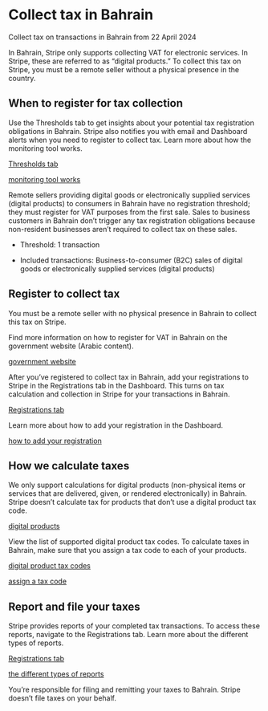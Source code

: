 # Collect tax in Bahrain

Collect tax on transactions in Bahrain from 22 April 2024

In Bahrain, Stripe only supports collecting VAT for electronic services. In Stripe, these are referred to as “digital products.” To collect this tax on Stripe, you must be a remote seller without a physical presence in the country.

## When to register for tax collection

Use the Thresholds tab to get insights about your potential tax registration obligations in Bahrain. Stripe also notifies you with email and Dashboard alerts when you need to register to collect tax. Learn more about how the monitoring tool works.

[Thresholds tab](https://dashboard.stripe.com/tax/thresholds)

[monitoring tool works](/tax/monitoring)

Remote sellers providing digital goods or electronically supplied services (digital products) to consumers in Bahrain have no registration threshold; they must register for VAT purposes from the first sale. Sales to business customers in Bahrain don’t trigger any tax registration obligations because non-resident businesses aren’t required to collect tax on these sales.

- Threshold: 1 transaction

- Included transactions: Business-to-consumer (B2C) sales of digital goods or electronically supplied services (digital products)

## Register to collect tax

You must be a remote seller with no physical presence in Bahrain to collect this tax on Stripe.

Find more information on how to register for VAT in Bahrain on the government website (Arabic content).

[government website](https://www.nbr.gov.bh/vat_registration)

After you’ve registered to collect tax in Bahrain, add your registrations to Stripe in the Registrations tab in the Dashboard. This turns on tax calculation and collection in Stripe for your transactions in Bahrain.

[Registrations tab](https://dashboard.stripe.com/tax/registrations?location=bh)

Learn more about how to add your registration in the Dashboard.

[how to add your registration](/tax/registering#track-your-registrations-in-the-tax-dashboard)

## How we calculate taxes

We only support calculations for digital products (non-physical items or services that are delivered, given, or rendered electronically) in Bahrain. Stripe doesn’t calculate tax for products that don’t use a digital product tax code.

[digital products](/tax/tax-codes?type=digital)

View the list of supported digital product tax codes. To calculate taxes in Bahrain, make sure that you assign a tax code to each of your products.

[digital product tax codes](/tax/tax-codes?type=digital)

[assign a tax code](/tax/products-prices-tax-codes-tax-behavior#tax-code-on-product)

## Report and file your taxes

Stripe provides reports of your completed tax transactions. To access these reports, navigate to the Registrations tab. Learn more about the different types of reports.

[Registrations tab](https://dashboard.stripe.com/tax/registrations)

[the different types of reports](/tax/reports)

You’re responsible for filing and remitting your taxes to Bahrain. Stripe doesn’t file taxes on your behalf.
